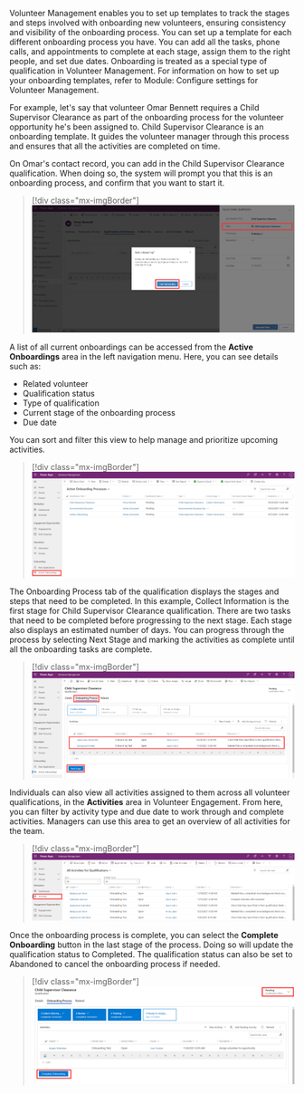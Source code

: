 Volunteer Management enables you to set up templates to track the stages and steps involved with onboarding new volunteers, ensuring consistency and visibility of the onboarding process. You can set up a template for each different onboarding process you have. You can add all the tasks, phone calls, and appointments to complete at each stage, assign them to the right people, and set due dates. Onboarding is treated as a special type of qualification in Volunteer Management. For information on how to set up your onboarding templates, refer to Module: Configure settings for Volunteer Management.

For example, let's say that volunteer Omar Bennett requires a Child Supervisor Clearance as part of the onboarding process for the volunteer opportunity he's been assigned to. Child Supervisor Clearance is an onboarding template. It guides the volunteer manager through this process and ensures that all the activities are completed on time.

On Omar's contact record, you can add in the Child Supervisor Clearance qualification. When doing so, the system will prompt you that this is an onboarding process, and confirm that you want to start it.

> [!div class="mx-imgBorder"]
> [![Screenshot of the Volunteer Management Quick Create Qualification dialog with the Start onboarding message box open.](../media/start.png)](../media/start.png#lightbox)

A list of all current onboardings can be accessed from the **Active Onboardings** area in the left navigation menu. Here, you can see details such as:

- Related volunteer
- Qualification status
- Type of qualification
- Current stage of the onboarding process
- Due date

You can sort and filter this view to help manage and prioritize upcoming activities.

> [!div class="mx-imgBorder"]
> [![Screenshot of the Volunteer Management Active Onboardings page.](../media/onboard.png)](../media/onboard.png#lightbox)

The Onboarding Process tab of the qualification displays the stages and steps that need to be completed. In this example, Collect Information is the first stage for Child Supervisor Clearance qualification. There are two tasks that need to be completed before progressing to the next stage. Each stage also displays an estimated number of days. You can progress through the process by selecting Next Stage and marking the activities as complete until all the onboarding tasks are complete.

> [!div class="mx-imgBorder"]
> [![Screenshot of the Volunteer Management Active Onboardings page Onboarding Process tab with application submitted and background check highlighted.](../media/onboarding-process.png)](../media/onboarding-process.png#lightbox)

Individuals can also view all activities assigned to them across all volunteer qualifications, in the **Activities** area in Volunteer Engagement. From here, you can filter by activity type and due date to work through and complete activities. Managers can use this area to get an overview of all activities for the team.

> [!div class="mx-imgBorder"]
> [![Screenshot of the Volunteer Management Activities page showing a list of all activities for qualifications.](../media/activities.png)](../media/activities.png#lightbox)

Once the onboarding process is complete, you can select the **Complete Onboarding** button in the last stage of the process. Doing so will update the qualification status to Completed. The qualification status can also be set to Abandoned to cancel the onboarding process if needed.

> [!div class="mx-imgBorder"]
> [![Screenshot of the Onboarding Process last stage with the Complete Onboarding button highlighted.](../media/complete.png)](../media/complete.png#lightbox)
